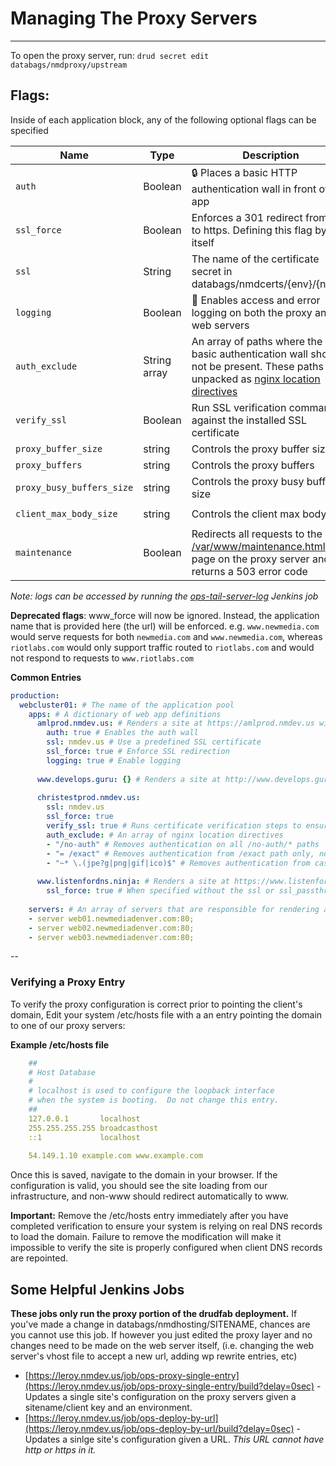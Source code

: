 # Managing The Proxy Servers
---

To open the proxy server, run: `drud secret edit databags/nmdproxy/upstream`

## Flags:
Inside of each application block, any of the following optional flags can be specified

| Name | Type  | Description | Example 
|------|-------|-------------|---------
| `auth` | Boolean | :lock: Places a basic HTTP authentication wall in front of the app | `auth: true` 
| `ssl_force` | Boolean | Enforces a 301 redirect from http to https. Defining this flag by itself  | `ssl_force: true`
| `ssl` | String | The name of the certificate secret in databags/nmdcerts/{env}/{name} | `ssl: "newmedia.com"`
| `logging` | Boolean | :page_with_curl: Enables access and error logging on both the proxy and web servers | `logging: true`
| `auth_exclude` | String array | An array of paths where the basic authentication wall should not be present. These paths are unpacked as [nginx location directives](https://www.digitalocean.com/community/tutorials/understanding-nginx-server-and-location-block-selection-algorithms#matching-location-blocks) | (Single line example, see multiline in the example below) - `auth_exclude: { '/not-auth', '/api', '/dumb_module_path' }` 
| `verify_ssl` | Boolean | Run SSL verification commands against the installed SSL certificate | `verify_ssl: true`
| `proxy_buffer_size` | string | Controls the proxy buffer size |  `proxy_buffer_size: "25m"`
| `proxy_buffers` | string | Controls the proxy buffers | `proxy_buffers: "8 25m"`
| `proxy_busy_buffers_size` | string | Controls the proxy busy buffers size | `proxy_busy_buffers_size: "25m"`
| `client_max_body_size` | string | Controls the client max body size | `client_max_body_size: "25m"`
| `maintenance` | Boolean | Redirects all requests to the [/var/www/maintenance.html](https://github.com/drud/drudfab/blob/master/roles/manage_proxy/files/maintenance.html) page on the proxy server and returns a 503 error code | `maintenance: true`

_Note: logs can be accessed by running the [ops-tail-server-log](https://leroy.nmdev.us/job/ops-tail-server-log/build?delay=0sec) Jenkins job_

**Deprecated flags**:
www_force will now be ignored. Instead, the application name that is provided here (the url) will be enforced. e.g. `www.newmedia.com` would serve requests for both `newmedia.com` and `www.newmedia.com`, whereas `riotlabs.com` would only support traffic routed to `riotlabs.com` and would not respond to requests to `www.riotlabs.com`

**Common Entries**

```yaml
production:
  webcluster01: # The name of the application pool
    apps: # A dictionary of web app definitions
      amlprod.nmdev.us: # Renders a site at https://amlprod.nmdev.us with an authentication wall in front of it and logging turned on
        auth: true # Enables the auth wall
        ssl: nmdev.us # Use a predefined SSL certificate
        ssl_force: true # Enforce SSL redirection
        logging: true # Enable logging
     
      www.develops.guru: {} # Renders a site at http://www.develops.guru
      
      christestprod.nmdev.us:
        ssl: nmdev.us
        ssl_force: true
        verify_ssl: true # Runs certificate verification steps to ensure that the certificate is valid before deploying it
        auth_exclude: # An array of nginx location directives 
        - "/no-auth" # Removes authentication on all /no-auth/* paths
        - "= /exact" # Removes authentication from /exact path only, no sub paths
        - "~* \.(jpe?g|png|gif|ico)$" # Removes authentication from case-insensitive filenames (i.e. /tortoise.jpg and /FLOWER.PNG)
      
      www.listenfordns.ninja: # Renders a site at https://www.listenfordns.ninja with a Let's Encrypt SSL certificate
        ssl_force: true # When specified without the ssl or ssl_passthrough directive, this will apply for a Let's Encrypt certificate.
    
    servers: # An array of servers that are responsible for rendering and returning the website itself
    - server web01.newmediadenver.com:80;
    - server web02.newmediadenver.com:80;
    - server web03.newmediadenver.com:80;
```      

--
### Verifying a Proxy Entry
To verify the proxy configuration is correct prior to pointing the client's domain, Edit your system /etc/hosts file with a an entry pointing the domain to one of our proxy servers:

**Example /etc/hosts file**

```yaml
	##
	# Host Database
	#
	# localhost is used to configure the loopback interface
	# when the system is booting.  Do not change this entry.
	##
	127.0.0.1       localhost
	255.255.255.255 broadcasthost
	::1             localhost
 
	54.149.1.10 example.com www.example.com
```
Once this is saved, navigate to the domain in your browser. If the configuration is valid, you should see the site loading from our infrastructure, and non-www should redirect automatically to www.

**Important:** Remove the /etc/hosts entry immediately after you have completed verification to ensure your system is relying on real DNS records to load the domain. Failure to remove the modification will make it impossible to verify the site is properly configured when client DNS records are repointed.

## Some Helpful Jenkins Jobs
**These jobs only run the proxy portion of the drudfab deployment.** If you've made a change in databags/nmdhosting/SITENAME, chances are you cannot use this job. If however you just edited the proxy layer and no changes need to be made on the web server itself, (i.e. changing the web server's vhost file to accept a new url, adding wp rewrite entries, etc)

- [https://leroy.nmdev.us/job/ops-proxy-single-entry](https://leroy.nmdev.us/job/ops-proxy-single-entry/build?delay=0sec) - Updates a single site's configuration on the proxy servers given a sitename/client key and an environment.
- [https://leroy.nmdev.us/job/ops-deploy-by-url](https://leroy.nmdev.us/job/ops-deploy-by-url/build?delay=0sec) - Updates a sinlge site's configuration given a URL. _This URL cannot have http or https in it._

